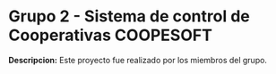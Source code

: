 # Grupo 2 - Sistema de control de Cooperativas COOPESOFT

**Descripcion:**
Este proyecto fue realizado por los miembros del grupo.